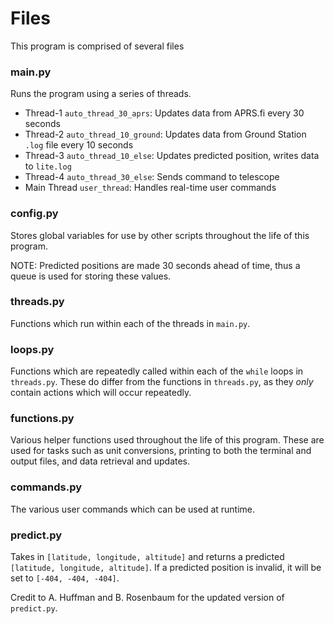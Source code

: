 # Files #
This program is comprised of several files

### main.py ###
Runs the program using a series of threads.
- Thread-1 `auto_thread_30_aprs`: Updates data from APRS.fi every 30 seconds
- Thread-2 `auto_thread_10_ground`: Updates data from Ground Station `.log` file every 10 seconds
- Thread-3 `auto_thread_10_else`: Updates predicted position, writes data to `lite.log`
- Thread-4 `auto_thread_30_else`: Sends command to telescope
- Main Thread `user_thread`: Handles real-time user commands

### config.py ###
Stores global variables for use by other scripts throughout the life of this program.

NOTE: Predicted positions are made 30 seconds ahead of time, thus a queue is used for storing these values.

### threads.py ###
Functions which run within each of the threads in `main.py`.

### loops.py ###
Functions which are repeatedly called within each of the `while` loops in `threads.py`. These do differ from the functions in `threads.py`, as they *only* contain actions which will occur repeatedly.

### functions.py ###
Various helper functions used throughout the life of this program. These are used for tasks such as unit conversions, printing to both the terminal and output files, and data retrieval and updates.

### commands.py ###
The various user commands which can be used at runtime.

### predict.py ###
Takes in `[latitude, longitude, altitude]` and returns a predicted `[latitude, longitude, altitude]`. If a predicted position is invalid, it will be set to `[-404, -404, -404]`.

Credit to A. Huffman and B. Rosenbaum for the updated version of `predict.py`.

